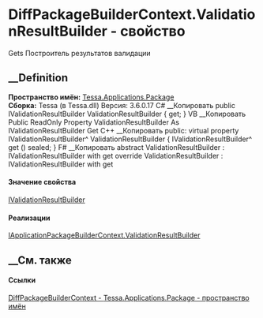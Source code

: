 # DiffPackageBuilderContext.ValidationResultBuilder - свойство
Gets Построитель результатов валидации
## __Definition
 **Пространство имён:**
[Tessa.Applications.Package](N_Tessa_Applications_Package.htm)  
 **Сборка:** Tessa (в Tessa.dll) Версия: 3.6.0.17
C# __Копировать
     public IValidationResultBuilder ValidationResultBuilder { get; }
VB __Копировать
     Public ReadOnly Property ValidationResultBuilder As IValidationResultBuilder
    	Get
C++ __Копировать
     public:
    virtual property IValidationResultBuilder^ ValidationResultBuilder {
    	IValidationResultBuilder^ get () sealed;
    }
F# __Копировать
     abstract ValidationResultBuilder : IValidationResultBuilder with get
    override ValidationResultBuilder : IValidationResultBuilder with get
#### Значение свойства
[IValidationResultBuilder](T_Tessa_Platform_Validation_IValidationResultBuilder.htm)
#### Реализации
[IApplicationPackageBuilderContext.ValidationResultBuilder](P_Tessa_Applications_Package_IApplicationPackageBuilderContext_ValidationResultBuilder.htm)  
##  __См. также
#### Ссылки
[DiffPackageBuilderContext -
](T_Tessa_Applications_Package_DiffPackageBuilderContext.htm)
[Tessa.Applications.Package - пространство
имён](N_Tessa_Applications_Package.htm)
